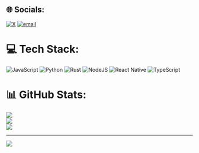 
## 🌐 Socials:
[![X](https://img.shields.io/badge/X-black.svg?logo=X&logoColor=white)](https://x.com/unknwn___P) [![email](https://img.shields.io/badge/Email-D14836?logo=gmail&logoColor=white)](mailto:cagbanike@gmail.com) 

# 💻 Tech Stack:
![JavaScript](https://img.shields.io/badge/javascript-%23323330.svg?style=for-the-badge&logo=javascript&logoColor=%23F7DF1E) ![Python](https://img.shields.io/badge/python-3670A0?style=for-the-badge&logo=python&logoColor=ffdd54) ![Rust](https://img.shields.io/badge/rust-%23000000.svg?style=for-the-badge&logo=rust&logoColor=white) ![NodeJS](https://img.shields.io/badge/node.js-6DA55F?style=for-the-badge&logo=node.js&logoColor=white) ![React Native](https://img.shields.io/badge/react_native-%2320232a.svg?style=for-the-badge&logo=react&logoColor=%2361DAFB) ![TypeScript](https://img.shields.io/badge/typescript-%23007ACC.svg?style=for-the-badge&logo=typescript&logoColor=white)
# 📊 GitHub Stats:
![](https://github-readme-stats.vercel.app/api?username=unknwnp&theme=dark&hide_border=false&include_all_commits=true&count_private=false)<br/>
![](https://nirzak-streak-stats.vercel.app/?user=unknwnp&theme=dark&hide_border=false)<br/>
![](https://github-readme-stats.vercel.app/api/top-langs/?username=unknwnp&theme=dark&hide_border=false&include_all_commits=true&count_private=false&layout=compact)

---
[![](https://visitcount.itsvg.in/api?id=unknwnp&icon=0&color=0)](https://visitcount.itsvg.in)

<!-- Proudly created with GPRM ( https://gprm.itsvg.in ) -->
